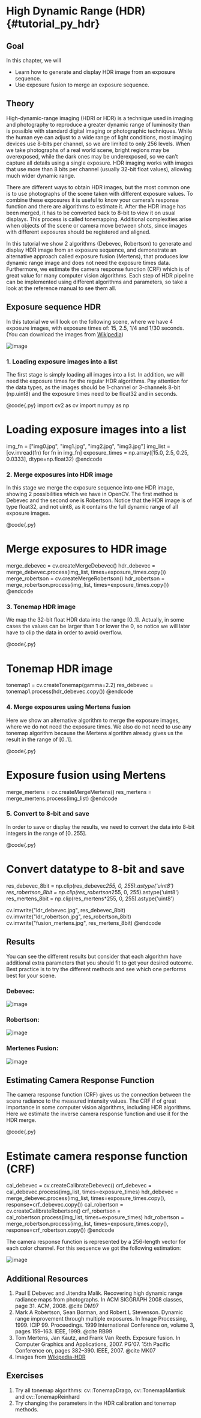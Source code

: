 High Dynamic Range (HDR) {#tutorial_py_hdr}
========================

Goal
----

In this chapter, we will

- Learn how to generate and display HDR image from an exposure sequence.
- Use exposure fusion to merge an exposure sequence.

Theory
------

High-dynamic-range imaging (HDRI or HDR) is a technique used in imaging and photography to reproduce
a greater dynamic range of luminosity than is possible with standard digital imaging or photographic
techniques. While the human eye can adjust to a wide range of light conditions, most imaging devices use 8-bits
per channel, so we are limited to only 256 levels. When we take photographs of a real
world scene, bright regions may be overexposed, while the dark ones may be underexposed, so we
can’t capture all details using a single exposure. HDR imaging works with images that use more
than 8 bits per channel (usually 32-bit float values), allowing much wider dynamic range.

There are different ways to obtain HDR images, but the most common one is to use photographs of
the scene taken with different exposure values. To combine these exposures it is useful to know your
camera’s response function and there are algorithms to estimate it. After the HDR image has been
merged, it has to be converted back to 8-bit to view it on usual displays. This process is called
tonemapping. Additional complexities arise when objects of the scene or camera move between shots,
since images with different exposures should be registered and aligned.

In this tutorial we show 2 algorithms (Debevec, Robertson) to generate and display HDR image from an
exposure sequence, and demonstrate an alternative approach called exposure fusion (Mertens), that
produces low dynamic range image and does not need the exposure times data.
Furthermore, we estimate the camera response function (CRF) which is of great value for many computer
vision algorithms.
Each step of HDR pipeline can be implemented using different algorithms and parameters, so take a
look at the reference manual to see them all.


Exposure sequence HDR
---------------------

In this tutorial we will look on the following scene, where we have 4 exposure
images, with exposure times of: 15, 2.5, 1/4 and 1/30 seconds. (You can download
the images from [Wikipedia](https://en.wikipedia.org/wiki/High-dynamic-range_imaging))

![image](images/exposures.jpg)

### 1. Loading exposure images into a list

The first stage is simply loading all images into a list.
In addition, we will need the exposure times for the regular HDR algorithms.
Pay attention for the data types, as the images should be 1-channel or 3-channels
8-bit (np.uint8) and the exposure times need to be float32 and in seconds.

@code{.py}
import cv2 as cv
import numpy as np

# Loading exposure images into a list
img_fn = ["img0.jpg", "img1.jpg", "img2.jpg", "img3.jpg"]
img_list = [cv.imread(fn) for fn in img_fn]
exposure_times = np.array([15.0, 2.5, 0.25, 0.0333], dtype=np.float32)
@endcode

### 2. Merge exposures into HDR image

In this stage we merge the exposure sequence into one HDR image, showing 2 possibilities
which we have in OpenCV. The first method is Debevec and the second one is Robertson.
Notice that the HDR image is of type float32, and not uint8, as it contains the
full dynamic range of all exposure images.

@code{.py}
# Merge exposures to HDR image
merge_debevec = cv.createMergeDebevec()
hdr_debevec = merge_debevec.process(img_list, times=exposure_times.copy())
merge_robertson = cv.createMergeRobertson()
hdr_robertson = merge_robertson.process(img_list, times=exposure_times.copy())
@endcode

### 3. Tonemap HDR image

We map the 32-bit float HDR data into the range [0..1].
Actually, in some cases the values can be larger than 1 or lower the 0, so notice
we will later have to clip the data in order to avoid overflow.

@code{.py}
# Tonemap HDR image
tonemap1 = cv.createTonemap(gamma=2.2)
res_debevec = tonemap1.process(hdr_debevec.copy())
@endcode

### 4. Merge exposures using Mertens fusion

Here we show an alternative algorithm to merge the exposure images, where
we do not need the exposure times. We also do not need to use any tonemap
algorithm because the Mertens algorithm already gives us the result in the
range of [0..1].

@code{.py}
# Exposure fusion using Mertens
merge_mertens = cv.createMergeMertens()
res_mertens = merge_mertens.process(img_list)
@endcode

### 5. Convert to 8-bit and save

In order to save or display the results, we need to convert the data into 8-bit
integers in the range of [0..255].

@code{.py}
# Convert datatype to 8-bit and save
res_debevec_8bit = np.clip(res_debevec*255, 0, 255).astype('uint8')
res_robertson_8bit = np.clip(res_robertson*255, 0, 255).astype('uint8')
res_mertens_8bit = np.clip(res_mertens*255, 0, 255).astype('uint8')

cv.imwrite("ldr_debevec.jpg", res_debevec_8bit)
cv.imwrite("ldr_robertson.jpg", res_robertson_8bit)
cv.imwrite("fusion_mertens.jpg", res_mertens_8bit)
@endcode

Results
-------

You can see the different results but consider that each algorithm have additional
extra parameters that you should fit to get your desired outcome. Best practice is
to try the different methods and see which one performs best for your scene.

### Debevec:

![image](images/ldr_debevec.jpg)

### Robertson:

![image](images/ldr_robertson.jpg)

### Mertenes Fusion:

![image](images/fusion_mertens.jpg)


Estimating Camera Response Function
-----------------------------------

The camera response function (CRF) gives us the connection between the scene radiance
to the measured intensity values. The CRF if of great importance in some computer vision
algorithms, including HDR algorithms. Here we estimate the inverse camera response
function and use it for the HDR merge.

@code{.py}
# Estimate camera response function (CRF)
cal_debevec = cv.createCalibrateDebevec()
crf_debevec = cal_debevec.process(img_list, times=exposure_times)
hdr_debevec = merge_debevec.process(img_list, times=exposure_times.copy(), response=crf_debevec.copy())
cal_robertson = cv.createCalibrateRobertson()
crf_robertson = cal_robertson.process(img_list, times=exposure_times)
hdr_robertson = merge_robertson.process(img_list, times=exposure_times.copy(), response=crf_robertson.copy())
@endcode

The camera response function is represented by a 256-length vector for each color channel.
For this sequence we got the following estimation:

![image](images/crf.jpg)

Additional Resources
--------------------

1. Paul E Debevec and Jitendra Malik. Recovering high dynamic range radiance maps from photographs. In ACM SIGGRAPH 2008 classes, page 31. ACM, 2008. @cite DM97
2. Mark A Robertson, Sean Borman, and Robert L Stevenson. Dynamic range improvement through multiple exposures. In Image Processing, 1999. ICIP 99. Proceedings. 1999 International Conference on, volume 3, pages 159–163. IEEE, 1999. @cite RB99
3. Tom Mertens, Jan Kautz, and Frank Van Reeth. Exposure fusion. In Computer Graphics and Applications, 2007. PG'07. 15th Pacific Conference on, pages 382–390. IEEE, 2007. @cite MK07
4. Images from [Wikipedia-HDR](https://en.wikipedia.org/wiki/High-dynamic-range_imaging)

Exercises
---------
1. Try all tonemap algorithms: cv::TonemapDrago, cv::TonemapMantiuk and cv::TonemapReinhard
2. Try changing the parameters in the HDR calibration and tonemap methods.
